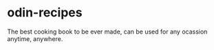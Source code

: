# odin-recipes
The best cooking book to be ever made, can be used for any ocassion anytime, anywhere.